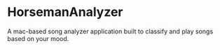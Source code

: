 # HorsemanAnalyzer
A mac-based song analyzer application built to classify and play songs based on your mood.
